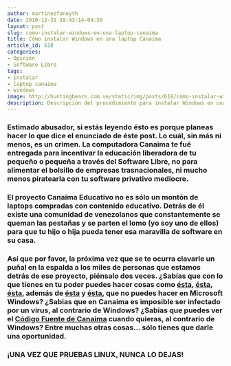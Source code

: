 ```yaml
---
author: martinezfaneyth
date: 2010-12-31 19:43:14-04:30
layout: post
slug: como-instalar-windows-en-una-laptop-canaima
title: Cómo instalar Windows en una laptop Canaima
article_id: 618
categories:
- Opinión
- Software Libre
tags:
- instalar
- laptop canaima
- windows
image: http://huntingbears.com.ve/static/img/posts/618/como-instalar-windows-en-una-laptop-canaima__1.jpg
description: Descripción del procedimiento para instalar Windows en una laptop Canaima.
---
```


### **Estimado abusador**, si estás leyendo ésto es porque planeas hacer lo que dice el enunciado de éste post. Lo cuál, sin más ni menos, **es un crimen**. La computadora Canaima te fué entregada para **incentivar la educación** liberadora **de tu pequeño o pequeña** a través del Software Libre, no para **alimentar el bolsillo de empresas** trasnacionales, ni mucho menos **piratearla** con tu software privativo mediocre.

### El proyecto Canaima Educativo no es sólo un montón de laptops compradas con contenido educativo. Detrás de él existe una comunidad de venezolanos que constantemente **se queman las pestañas y se parten el lomo** (yo soy uno de ellos) para que tu hijo o hija pueda tener esa maravilla de software en su casa.

### Así que por favor, la próxima vez que se te ocurra clavarle un puñal en la espalda a los miles de personas que estamos detrás de ese proyecto, **piénsalo dos veces**. ¿Sabías que con lo que tienes en tu poder puedes hacer cosas como [ésta](http://www.youtube.com/watch?v=kSeVd6r1M9A), [ésta](http://www.youtube.com/watch?v=2_RSYoCEMF0), [ésta](http://www.gnu.org/philosophy/free-sw.es.html), además de [ésta](https://www.youtube.com/watch?v=_p3X7CdE2oc) y [ésta](http://www.taringa.net/posts/linux/4889557/24-cosas-que-puedo-hacer-con-GNU_Linux-y-no-con-Win_-o-Mac.html), que no puedes hacer en Microsoft Windows? ¿Sabias que en Canaima es imposible ser infectado por un virus, al contrario de Windows? ¿Sabías que puedes ver el [Código Fuente de Canaima](http://www.gitorious.org/canaima-gnu-linux) cuando quieras, al contrario de Windows? Entre muchas otras cosas... **sólo tienes que darle una oportunidad**.

### **¡UNA VEZ QUE PRUEBAS LINUX, NUNCA LO DEJAS!**

